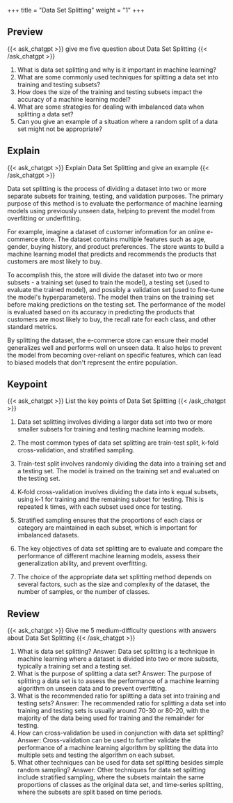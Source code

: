 +++
title = "Data Set Splitting"
weight = "1"
+++
## Preview
{{< ask_chatgpt >}}
give me five question about Data Set Splitting
{{< /ask_chatgpt >}}

1. What is data set splitting and why is it important in machine learning?
2. What are some commonly used techniques for splitting a data set into training and testing subsets?
3. How does the size of the training and testing subsets impact the accuracy of a machine learning model?
4. What are some strategies for dealing with imbalanced data when splitting a data set?
5. Can you give an example of a situation where a random split of a data set might not be appropriate?   

## Explain
{{< ask_chatgpt >}}
Explain Data Set Splitting and give an example
{{< /ask_chatgpt >}}

Data set splitting is the process of dividing a dataset into two or more separate subsets for training, testing, and validation purposes. The primary purpose of this method is to evaluate the performance of machine learning models using previously unseen data, helping to prevent the model from overfitting or underfitting.

For example, imagine a dataset of customer information for an online e-commerce store. The dataset contains multiple features such as age, gender, buying history, and product preferences. The store wants to build a machine learning model that predicts and recommends the products that customers are most likely to buy. 

To accomplish this, the store will divide the dataset into two or more subsets - a training set (used to train the model), a testing set (used to evaluate the trained model), and possibly a validation set (used to fine-tune the model's hyperparameters). The model then trains on the training set before making predictions on the testing set. The performance of the model is evaluated based on its accuracy in predicting the products that customers are most likely to buy, the recall rate for each class, and other standard metrics. 

By splitting the dataset, the e-commerce store can ensure their model generalizes well and performs well on unseen data. It also helps to prevent the model from becoming over-reliant on specific features, which can lead to biased models that don't represent the entire population.   

## Keypoint
{{< ask_chatgpt >}}
List the key points of Data Set Splitting
{{< /ask_chatgpt >}}

1. Data set splitting involves dividing a larger data set into two or more smaller subsets for training and testing machine learning models.

2. The most common types of data set splitting are train-test split, k-fold cross-validation, and stratified sampling.

3. Train-test split involves randomly dividing the data into a training set and a testing set. The model is trained on the training set and evaluated on the testing set.

4. K-fold cross-validation involves dividing the data into k equal subsets, using k-1 for training and the remaining subset for testing. This is repeated k times, with each subset used once for testing.

5. Stratified sampling ensures that the proportions of each class or category are maintained in each subset, which is important for imbalanced datasets.

6. The key objectives of data set splitting are to evaluate and compare the performance of different machine learning models, assess their generalization ability, and prevent overfitting.

7. The choice of the appropriate data set splitting method depends on several factors, such as the size and complexity of the dataset, the number of samples, or the number of classes.   

## Review
{{< ask_chatgpt >}}
Give me 5 medium-difficulty questions with answers about Data Set Splitting
{{< /ask_chatgpt >}}

1) What is data set splitting?
Answer: Data set splitting is a technique in machine learning where a dataset is divided into two or more subsets, typically a training set and a testing set.
2) What is the purpose of splitting a data set?
Answer: The purpose of splitting a data set is to assess the performance of a machine learning algorithm on unseen data and to prevent overfitting.
3) What is the recommended ratio for splitting a data set into training and testing sets?
Answer: The recommended ratio for splitting a data set into training and testing sets is usually around 70-30 or 80-20, with the majority of the data being used for training and the remainder for testing.
4) How can cross-validation be used in conjunction with data set splitting?
Answer: Cross-validation can be used to further validate the performance of a machine learning algorithm by splitting the data into multiple sets and testing the algorithm on each subset.
5) What other techniques can be used for data set splitting besides simple random sampling?
Answer: Other techniques for data set splitting include stratified sampling, where the subsets maintain the same proportions of classes as the original data set, and time-series splitting, where the subsets are split based on time periods.   

